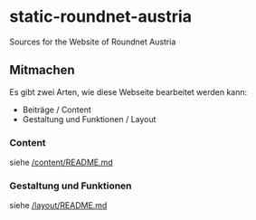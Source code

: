 # static-roundnet-austria
Sources for the Website of Roundnet Austria


## Mitmachen

Es gibt zwei Arten, wie diese Webseite bearbeitet werden kann:
* Beiträge / Content
* Gestaltung und Funktionen / Layout

### Content

siehe [/content/README.md](content/README.md)

### Gestaltung und Funktionen

siehe [/layout/README.md](layout/README.md)

